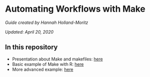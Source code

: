 # Automating Workflows with Make

*Guide created by Hannah Holland-Moritz*

*Updated: April 20, 2020*

## In this repository
* Presentation about Make and makefiles: [here](https://github.com/hhollandmoritz/AutomatingWorkflowsWithMake/tree/master/knit) 
* Basic example of Make with R: [here](https://github.com/hhollandmoritz/AutomatingWorkflowsWithMake/blob/master/make_example.zip) 
* More advanced example: [here](https://github.com/hhollandmoritz/AutomatingWorkflowsWithMake/blob/master/make_example_advanced.zip)
